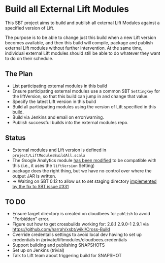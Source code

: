 Build all External Lift Modules
===============================

This SBT project aims to build and publish all external Lift Modules against a specified version of Lift.

The purpose is to be able to change just this build when a new Lift version becomes available, and then this build will compile, package and publish external Lift modules without further intervention. At the same time, individual external Lift modules should still be able to do whatever they want to do on their schedule.


The Plan
---------

* List participating external modules in this build
* Ensure participating external modules use a common SBT `SettingKey` for the liftVersion, so that this build can jump in and change that value.
* Specify the latest Lift version in this build
* Build all participating modules using the version of Lift specified in this build.
* Build via Jenkins and email on error/warning.
* Publish successful builds into the external modules repo.

Status
------

* External modules and Lift version is defined in `project/LiftModulesBuildAll.scala`
* The Google Analytics module [has been modified](https://github.com/d6y/liftmodules-googleanalytics/commit/8eb5db84b8b2ae346ca437a89449cb0d7478e03b) to be compatible with this (i.e., it uses the `liftVersion` Setting)
* package does the right thing, but we have no control over where the output JAR is written.
* -> Waiting on SBT 0.12 to allow us to set staging directory [implemented by the fix to SBT issue #331](https://github.com/harrah/xsbt/issues/331)

TO DO
-----

* Ensure target directory is created on cloudbees for `publish` to avoid "Forbidden" error.
* Figure out how to get crossbuilds working for: 2.8.1 2.9.0-1 2.9.1 via https://github.com/harrah/xsbt/wiki/Cross-Build
* Cverride credentails settings to avoid local dev having to set up credentials in /private/liftmodules/cloudbees.credentials
* Support building and publishing SNAPSHOTS
* Set up on Jenkins (trivial)
* Talk to Lift team about triggering build for SNAPSHOT




